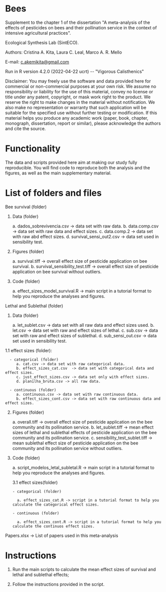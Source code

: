 # Bees

Supplement to the chapter 1 of the dissertation "A meta-analysis of the effects of pesticides on bees and their pollination service in the context of intensive agricultural practices".  

Ecological Synthesis Lab (SintECO).

Authors: Cristina A. Kita, Laura C. Leal, Marco A. R. Mello

E-mail: c.akemikita@gmail.com

Run in R version 4.2.0 (2022-04-22 ucrt) -- "Vigorous Calisthenics"

Disclaimer: You may freely use the software and data provided here for commercial or non-commercial purposes at your own risk. We assume no responsibility or liability for the use of this material, convey no license or title under any patent, copyright, or mask work right to the product. We reserve the right to make changes in the material without notification. We also make no representation or warranty that such application will be suitable for the specified use without further testing or modification. If this material helps you produce any academic work (paper, book, chapter, monograph, dissertation, report or similar), please acknowledge the authors and cite the source.

# Functionality 

The data and scripts provided here aim at making our study fully reproducible. You will find code to reproduce both the analysis and the figures, as well as the main supplementary material.

# List of folders and files 

Bee survival (folder)

1. Data (folder)
 
    a. dados_sobrevivencia.csv -> data set with raw data.
    b. data.comp.csv -> data set with raw data and effect sizes.
    c. data.comp.2 -> data set with raw abd effect sizes.
    d. survival_sensi_out2.csv -> data set used in sensibility test. 
 
 2. Figures (folder)
 
    a. survival.tiff -> overall effect size of pesticide application on bee survival.
    b. survival_sensibility_test.tiff -> overall effect size of pesticide application on bee survival without outliers. 
   
 3. Code (folder)

    a. effect_sizes_model_survival.R -> main script in a tutorial format to help you reproduce the analyses and figures.  
   
   

Lethal and Sublethal (folder)

1. Data (folder)
    
    a. let_sublet.csv -> data set with all raw data and effect sizes used. 
    b. let.csv -> data set with raw and effect sizes of lethal.
    c. sub.csv -> data set with raw and effect sizes of sublethal.
    d. sub_sensi_out.csv -> data set used in sensibility test.
     
  1.1 effect sizes (folder):
      
      - categorical (folder)
         a. cat.csv -> data set with raw categorical data.
         b. effect_sizes_cat.csv  -> data set with categorical data and effect sizes. 
         c. just_effect_sizes.csv -> data set only with effect sizes.
         d. planilha_bruta.csv -> all raw data. 
   
      - continuous (folder)
         a. continuous.csv -> data set with raw continuous data. 
         b. effect_sizes_cont.csv -> data set with raw continuous data and effect sizes. 
  
2. Figures (folder)
   
     a. overall.tiff -> overall effect size of pesticide application on the bee community and its pollination service.
     b. let_sublet.tiff -> mean effect sizes of lethal and sublethal effects of pesticide application on the bee community and its pollination service.
     c. sensibility_test_sublet.tiff -> mean sublethal effect size of pesticide application on the bee community and its pollination service without outliers. 

3. Code (folder)
     
     a. script_modelos_letal_subletal.R -> main script in a tutorial format to help you reproduce the analyses and figures.
   
   3.1 effect sizes(folder)
   
       - categorical (folder)
       
         a. effect_sizes_cat.R -> script in a tutorial format to help you calculate the categorical effect sizes.
         
       - continuous (folder)
       
         a. effect_sizes_cont.R -> script in a tutorial format to help you calculate the continuos effect sizes.
         


Papers.xlsx -> List of papers used in this meta-analysis

            
# Instructions 

1. Run the main scripts to calculate the mean effect sizes of survival and lethal and sublethal effects;

2. Follow the instructions provided in the script.


